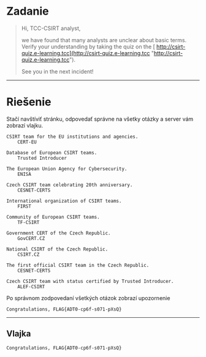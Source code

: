 # Zadanie #

> Hi, TCC-CSIRT analyst,
> 
> we have found that many analysts are unclear about basic terms. Verify your understanding by taking the quiz on the 
>[ http://csirt-quiz.e-learning.tcc](http://csirt-quiz.e-learning.tcc "http://csirt-quiz.e-learning.tcc").
> 
> See you in the next incident!
> 


----------

# Riešenie #

Stačí navštíviť stránku, odpovedať správne na všetky otázky a server vám zobrazí vlajku.

    CSIRT team for the EU institutions and agencies.
    	CERT-EU
    
    Database of European CSIRT teams.
    	Trusted Introducer
    
    The European Union Agency for Cybersecurity.
    	ENISA
    
    Czech CSIRT team celebrating 20th anniversary.
    	CESNET-CERTS
    
    International organization of CSIRT teams.
    	FIRST
    
    Community of European CSIRT teams.
    	TF-CSIRT
    
    Government CERT of the Czech Republic.
    	GovCERT.CZ
    
    National CSIRT of the Czech Republic.
    	CSIRT.CZ
    
    The first official CSIRT team in the Czech Republic.
    	CESNET-CERTS
    
    Czech CSIRT team with status certified by Trusted Introducer.
    	ALEF-CSIRT

Po správnom zodpovedaní všetkých otázok zobrazí upozornenie

    Congratulations, FLAG{ADT0-cp6f-s071-pXsQ}

----------

## Vlajka ##
    Congratulations, FLAG{ADT0-cp6f-s071-pXsQ}
